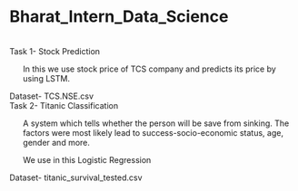# Bharat_Intern_Data_Science
<br>
Task 1- Stock Prediction
<ul>In this we use stock price of TCS company
 and predicts its price by using LSTM.</ul>
Dataset- TCS.NSE.csv
<br>
Task 2- Titanic Classification
<ul></li>A system which tells whether the person will be
 save from sinking. The factors were
 most likely lead to success-socio-economic
 status, age, gender and more.</ul>
 <ul>We use in this Logistic Regression</ul>
Dataset- titanic_survival_tested.csv
